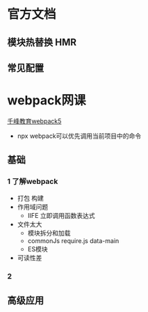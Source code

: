 # 官方文档
## 模块热替换 HMR
## 常见配置


# webpack网课
[千峰教育webpack5](https://www.bilibili.com/video/BV1YU4y1g745)
+ npx webpack可以优先调用当前项目中的命令
## 基础
### 1 了解webpack
+ 打包 构建
+ 作用域问题 
  + IIFE 立即调用函数表达式 
+ 文件太大 
  + 模块拆分和加载  
  + commonJs require.js data-main
  + ES模块
+ 可读性差
### 2 
## 高级应用
